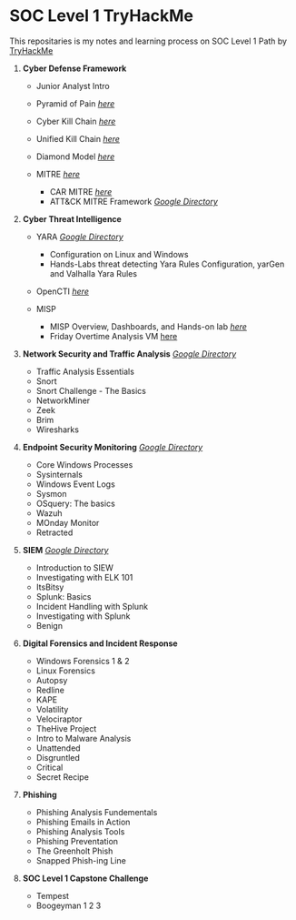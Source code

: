 # SOC Level 1 TryHackMe
This repositaries is my notes and learning process on SOC Level 1 Path by [TryHackMe](https://tryhackme.com/r/paths)

1. **Cyber Defense Framework**
     -  Junior Analyst Intro  
     -  Pyramid of Pain [_here_](https://github.com/KAmii-cxo/Pyramid-of-Pain)
     -  Cyber Kill Chain [_here_](https://github.com/KAmii-cxo/Cyber-Kill-Chain)
     -  Unified Kill Chain [_here_](https://github.com/KAmii-cxo/Unified-Kill-Chain)
     -  Diamond Model [_here_](https://github.com/KAmii-cxo/Diamond-Model)
     -  MITRE [_here_](https://github.com/KAmii-cxo/MITRE-ATT-CK)

         - CAR MITRE [_here_](https://github.com/KAmii-cxo/cyber-analytics-repository)
         - ATT&CK MITRE Framework [_Google Directory_](https://docs.google.com/document/d/1aUVHQrzFAkqdebzNEIKLWSApbIhnS0S9/edit?usp=drive_link&ouid=102943847364636206838&rtpof=true&sd=true)

2. **Cyber Threat Intelligence**
     - YARA [_Google Directory_](https://docs.google.com/document/d/15t-ltxc3rOv8nxS4by9kpoqx9aBmCVlT/edit?usp=drive_link&ouid=102943847364636206838&rtpof=true&sd=true)
        - Configuration on Linux and Windows
        - Hands-Labs threat detecting Yara Rules Configuration, yarGen and Valhalla Yara Rules
     - OpenCTI [_here_](https://github.com/KAmii-cxo/OpenCTI)

     - MISP
        - MISP Overview, Dashboards, and Hands-on lab [_here_](https://github.com/KAmii-cxo/MISP)
        - Friday Overtime Analysis VM [here](https://github.com/KAmii-cxo/Friday-Overtime-Analysis)
  
3. **Network Security and Traffic Analysis** [_Google Directory_](https://drive.google.com/drive/folders/1gklY8wbJSyNy7uBzD4lz0ivO4u5qXnr3?usp=drive_link)
      - Traffic Analysis Essentials
      - Snort
      - Snort Challenge - The Basics
      - NetworkMiner
      - Zeek            
      - Brim            
      - Wiresharks
  
4. **Endpoint Security Monitoring** [_Google Directory_](https://drive.google.com/drive/folders/1-_d2HBVCcWWXjyCyEAJMjfZLFP22YGPV?usp=drive_link)
     - Core Windows Processes
     - Sysinternals
     - Windows Event Logs
     - Sysmon
     - OSquery: The basics
     - Wazuh
     - MOnday Monitor
     - Retracted

5. **SIEM** [_Google Directory_](https://drive.google.com/drive/folders/1LC4BPHQCmXeFCQLjRMn-KdSuO2z7lkRn?usp=drive_link)
     - Introduction to SIEW
     - Investigating with ELK 101
     - ItsBitsy
     - Splunk: Basics
     - Incident Handling with Splunk
     - Investigating with Splunk
     - Benign

6. **Digital Forensics and Incident Response**
     - Windows Forensics 1 & 2
     - Linux Forensics
     - Autopsy
     - Redline
     - KAPE
     - Volatility
     - Velociraptor
     - TheHive Project
     - Intro to Malware Analysis
     - Unattended
     - Disgruntled
     - Critical
     - Secret Recipe

7. **Phishing**
     - Phishing Analysis Fundementals
     - Phishing Emails in Action
     - Phishing Analysis Tools
     - Phishing Preventation
     - The Greenholt Phish
     - Snapped Phish-ing Line

8. **SOC Level 1 Capstone Challenge**
     - Tempest
     - Boogeyman 1 2 3
   
